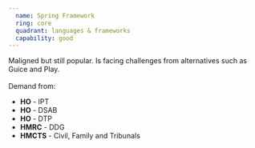 ```yaml
---
  name: Spring Framework
  ring: core
  quadrant: languages & frameworks
  capability: good
---
```

Maligned but still popular. Is facing challenges from alternatives such as Guice and Play.
<br/><br/>Demand from: <ul><li><strong>HO</strong> - IPT</li><li><strong>HO</strong> - DSAB</li><li><strong>HO</strong> - DTP</li><li><strong>HMRC</strong> - DDG</li><li><strong>HMCTS</strong> - Civil, Family and Tribunals</li></ul> 
